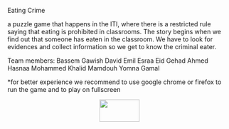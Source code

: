 Eating Crime

a puzzle game that happens in the ITI, where there is a restricted rule saying that eating is prohibited in classrooms.
The story begins when we find out that someone has eaten in the classroom.
We have to look for evidences and collect information so we get to know the criminal eater.

Team members:
Bassem Gawish
David Emil
Esraa Eid
Gehad Ahmed
Hasnaa Mohammed
Khalid Mamdouh
Yomna Gamal

*for better experience we recommend to use google chrome or firefox to run the game
and to play on fullscreen 

<div align="center">
<a href="https://hasnaasabry.github.io/Eating-Crime/start.html" target="_blank"><img align="center" src="https://hasnaasabry.github.io/Eating-Crime/start-button-png.png" alt="" height="50" width="90" /></a>
</div>
